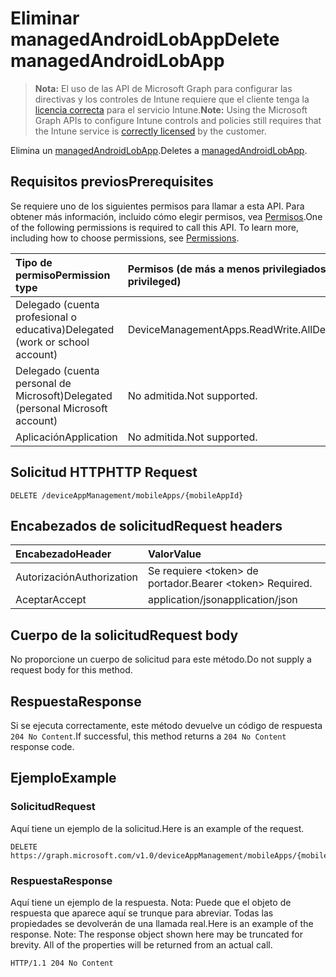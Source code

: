# <a name="delete-managedandroidlobapp"></a><span data-ttu-id="d455c-101">Eliminar managedAndroidLobApp</span><span class="sxs-lookup"><span data-stu-id="d455c-101">Delete managedAndroidLobApp</span></span>

> <span data-ttu-id="d455c-102">**Nota:** El uso de las API de Microsoft Graph para configurar las directivas y los controles de Intune requiere que el cliente tenga la [licencia correcta](https://go.microsoft.com/fwlink/?linkid=839381) para el servicio Intune.</span><span class="sxs-lookup"><span data-stu-id="d455c-102">**Note:** Using the Microsoft Graph APIs to configure Intune controls and policies still requires that the Intune service is [correctly licensed](https://go.microsoft.com/fwlink/?linkid=839381) by the customer.</span></span>

<span data-ttu-id="d455c-103">Elimina un [managedAndroidLobApp](../resources/intune_apps_managedandroidlobapp.md).</span><span class="sxs-lookup"><span data-stu-id="d455c-103">Deletes a [managedAndroidLobApp](../resources/intune_apps_managedandroidlobapp.md).</span></span>
## <a name="prerequisites"></a><span data-ttu-id="d455c-104">Requisitos previos</span><span class="sxs-lookup"><span data-stu-id="d455c-104">Prerequisites</span></span>
<span data-ttu-id="d455c-p101">Se requiere uno de los siguientes permisos para llamar a esta API. Para obtener más información, incluido cómo elegir permisos, vea [Permisos](../../../concepts/permissions_reference.md).</span><span class="sxs-lookup"><span data-stu-id="d455c-p101">One of the following permissions is required to call this API. To learn more, including how to choose permissions, see [Permissions](../../../concepts/permissions_reference.md).</span></span>

|<span data-ttu-id="d455c-107">Tipo de permiso</span><span class="sxs-lookup"><span data-stu-id="d455c-107">Permission type</span></span>|<span data-ttu-id="d455c-108">Permisos (de más a menos privilegiados)</span><span class="sxs-lookup"><span data-stu-id="d455c-108">Permissions (from most to least privileged)</span></span>|
|:---|:---|
|<span data-ttu-id="d455c-109">Delegado (cuenta profesional o educativa)</span><span class="sxs-lookup"><span data-stu-id="d455c-109">Delegated (work or school account)</span></span>|<span data-ttu-id="d455c-110">DeviceManagementApps.ReadWrite.All</span><span class="sxs-lookup"><span data-stu-id="d455c-110">DeviceManagementApps.ReadWrite.All</span></span>|
|<span data-ttu-id="d455c-111">Delegado (cuenta personal de Microsoft)</span><span class="sxs-lookup"><span data-stu-id="d455c-111">Delegated (personal Microsoft account)</span></span>|<span data-ttu-id="d455c-112">No admitida.</span><span class="sxs-lookup"><span data-stu-id="d455c-112">Not supported.</span></span>|
|<span data-ttu-id="d455c-113">Aplicación</span><span class="sxs-lookup"><span data-stu-id="d455c-113">Application</span></span>|<span data-ttu-id="d455c-114">No admitida.</span><span class="sxs-lookup"><span data-stu-id="d455c-114">Not supported.</span></span>|

## <a name="http-request"></a><span data-ttu-id="d455c-115">Solicitud HTTP</span><span class="sxs-lookup"><span data-stu-id="d455c-115">HTTP Request</span></span>
<!-- {
  "blockType": "ignored"
}
-->
``` http
DELETE /deviceAppManagement/mobileApps/{mobileAppId}
```

## <a name="request-headers"></a><span data-ttu-id="d455c-116">Encabezados de solicitud</span><span class="sxs-lookup"><span data-stu-id="d455c-116">Request headers</span></span>
|<span data-ttu-id="d455c-117">Encabezado</span><span class="sxs-lookup"><span data-stu-id="d455c-117">Header</span></span>|<span data-ttu-id="d455c-118">Valor</span><span class="sxs-lookup"><span data-stu-id="d455c-118">Value</span></span>|
|:---|:---|
|<span data-ttu-id="d455c-119">Autorización</span><span class="sxs-lookup"><span data-stu-id="d455c-119">Authorization</span></span>|<span data-ttu-id="d455c-120">Se requiere &lt;token&gt; de portador.</span><span class="sxs-lookup"><span data-stu-id="d455c-120">Bearer &lt;token&gt; Required.</span></span>|
|<span data-ttu-id="d455c-121">Aceptar</span><span class="sxs-lookup"><span data-stu-id="d455c-121">Accept</span></span>|<span data-ttu-id="d455c-122">application/json</span><span class="sxs-lookup"><span data-stu-id="d455c-122">application/json</span></span>|

## <a name="request-body"></a><span data-ttu-id="d455c-123">Cuerpo de la solicitud</span><span class="sxs-lookup"><span data-stu-id="d455c-123">Request body</span></span>
<span data-ttu-id="d455c-124">No proporcione un cuerpo de solicitud para este método.</span><span class="sxs-lookup"><span data-stu-id="d455c-124">Do not supply a request body for this method.</span></span>

## <a name="response"></a><span data-ttu-id="d455c-125">Respuesta</span><span class="sxs-lookup"><span data-stu-id="d455c-125">Response</span></span>
<span data-ttu-id="d455c-126">Si se ejecuta correctamente, este método devuelve un código de respuesta `204 No Content`.</span><span class="sxs-lookup"><span data-stu-id="d455c-126">If successful, this method returns a `204 No Content` response code.</span></span>

## <a name="example"></a><span data-ttu-id="d455c-127">Ejemplo</span><span class="sxs-lookup"><span data-stu-id="d455c-127">Example</span></span>
### <a name="request"></a><span data-ttu-id="d455c-128">Solicitud</span><span class="sxs-lookup"><span data-stu-id="d455c-128">Request</span></span>
<span data-ttu-id="d455c-129">Aquí tiene un ejemplo de la solicitud.</span><span class="sxs-lookup"><span data-stu-id="d455c-129">Here is an example of the request.</span></span>
``` http
DELETE https://graph.microsoft.com/v1.0/deviceAppManagement/mobileApps/{mobileAppId}
```

### <a name="response"></a><span data-ttu-id="d455c-130">Respuesta</span><span class="sxs-lookup"><span data-stu-id="d455c-130">Response</span></span>
<span data-ttu-id="d455c-p102">Aquí tiene un ejemplo de la respuesta. Nota: Puede que el objeto de respuesta que aparece aquí se trunque para abreviar. Todas las propiedades se devolverán de una llamada real.</span><span class="sxs-lookup"><span data-stu-id="d455c-p102">Here is an example of the response. Note: The response object shown here may be truncated for brevity. All of the properties will be returned from an actual call.</span></span>
``` http
HTTP/1.1 204 No Content
```



